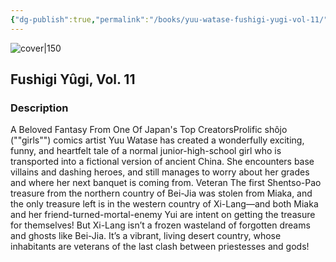 ```yaml
---
{"dg-publish":true,"permalink":"/books/yuu-watase-fushigi-yugi-vol-11/","title":"\"Fushigi Yûgi, Vol. 11\"","tags":["manga","Fantasy","romance"]}
---
```




![cover|150](http://books.google.com/books/content?id=FOdgKosZj8oC&printsec=frontcover&img=1&zoom=1&source=gbs_api)

## Fushigi Yûgi, Vol. 11

### Description

A Beloved Fantasy From One Of Japan's Top CreatorsProlific shôjo (""girls"") comics artist Yuu Watase has created a wonderfully exciting, funny, and heartfelt tale of a normal junior-high-school girl who is transported into a fictional version of ancient China. She encounters base villains and dashing heroes, and still manages to worry about her grades and where her next banquet is coming from. Veteran The first Shentso-Pao treasure from the northern country of Bei-Jia was stolen from Miaka, and the only treasure left is in the western country of Xi-Lang—and both Miaka and her friend-turned-mortal-enemy Yui are intent on getting the treasure for themselves! But Xi-Lang isn’t a frozen wasteland of forgotten dreams and ghosts like Bei-Jia. It’s a vibrant, living desert country, whose inhabitants are veterans of the last clash between priestesses and gods!
```